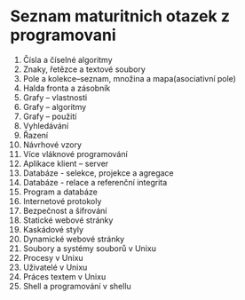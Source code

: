 # Seznam maturitnich otazek z programovani

1. Čísla a číselné algoritmy
2. Znaky, řetězce a textové soubory 
3. Pole a kolekce–seznam, množina a mapa(asociativní pole)
4. Halda fronta a zásobník 
5. Grafy – vlastnosti 
6. Grafy – algoritmy 
7. Grafy – použití 
8. Vyhledávání 
9. Řazení
10. Návrhové vzory 
11. Více vláknové programování 
12. Aplikace klient – server 
13. Databáze - selekce, projekce a agregace 
14. Databáze - relace a referenční integrita 
15. Program a databáze 
16. Internetové protokoly 
17. Bezpečnost a šifrování 
18. Statické webové stránky 
19. Kaskádové styly 
20. Dynamické webové stránky 
21. Soubory a systémy souborů v Unixu 
22. Procesy v Unixu 
23. Uživatelé v Unixu
24. Práces textem v Unixu
25. Shell a programování v shellu